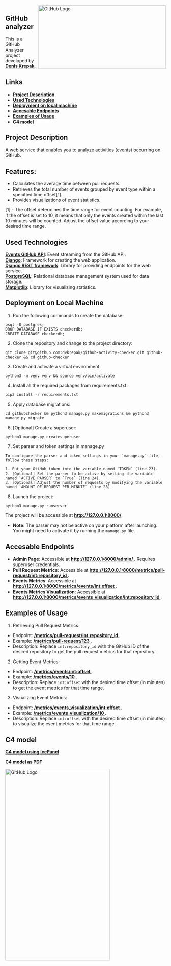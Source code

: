 <img align="right" src="https://i.imgur.com/EkmzUIf.png" alt="GitHub Logo" width="400" height="200">

## **GitHub analyzer**
This is a GitHub Analyzer project developed by **<u> Denis Krepak</u>**.
## Links
- [**<u>Project Description</u>**](#project-description-a-nameproject-descriptiona)
- [**<u> Used Technologies </u>**](#used-technologies-a-nameused-technologiesa)
- [**<u> Deployment on local machine </u>**](#deployment-on-local-machine-a-namedeployment-locala)
- [**<u> Accesable Endpoints </u>**](#accesable-endpoints-a-nameendpointsa)
- [**<u> Examples of Usage </u>**](#examples-of-usage-a-nameexamples-usagea)
- [**<u> C4 model </u>**](#c4-model-a-namec4-modela)
## **Project Description** <a name="project-description"></a>
A web service that enables you to analyze activities (events) occurring on GitHub.
## **Features:**
- Calculates the average time between pull requests.
- Retrieves the total number of events grouped by event type within a specified time offset[1].
- Provides visualizations of event statistics.

[1] - The offset determines the time range for event counting. For example, if the offset is set to 10, it means that only the events created within the last 10 minutes will be counted. Adjust the offset value according to your desired time range.

## **Used Technologies** <a name="used-technologies"></a>
**[Events GitHub API](https://api.github.com/events)**: Event streaming from the GitHub API.  
**[Django](https://docs.djangoproject.com/en/4.2/)**:  Framework for creating the web application.  
**[Django REST framework](https://www.django-rest-framework.org/)**: Library for providing endpoints for the web service.  
**[PostgreSQL](https://www.postgresql.org/docs/)**: Relational database management system used for data storage.  
**[Matplotlib](https://matplotlib.org/stable/index.html)**: Library for visualizing statistics.
## Deployment on Local Machine <a name="deployment-local"></a>
1. Run the following commands to create the database:
```
psql -U postgres;
DROP DATABASE IF EXISTS checkerdb;
CREATE DATABASE checkerdb;
```
2. Clone the repository and change to the project directory:
```
git clone git@github.com:dvkrepak/github-activity-checker.git github-checker && cd github-checker
```
3. Create and activate a virtual environment:
```
python3 -m venv venv && source venv/bin/activate
```
4. Install all the required packages from requirements.txt:
```
pip3 install -r requirements.txt
```
5. Apply database migrations:
```
cd githubchecker && python3 manage.py makemigrations && python3 manage.py migrate
```
6. [Optional] Create a superuser:
```
python3 manage.py createsuperuser
```
7. Set parser and token settings in manage.py  
```
To configure the parser and token settings in your `manage.py` file, follow these steps:

1. Put your GitHub token into the variable named `TOKEN` (line 23).
2. [Optional] Set the parser to be active by setting the variable named `ACTIVE_PARSER` to `True` (line 24).
3. [Optional] Adjust the number of requests by modifying the variable named `AMOUNT_OF_REQUEST_PER_MINUTE` (line 28).
```
8. Launch the project:
```
python3 manage.py runserver
```
The project will be accessible at **http://127.0.0.1:8000/**.

* **Note:** The parser may not be active on your platform after launching. You might need to activate it by running the `manage.py` file.
## Accesable Endpoints <a name="endpoints"></a>
- **Admin Page**: Accessible at **<u> http://127.0.0.1:8000/admin/ </u>**. Requires superuser credentials.
- **Pull Request Metrics**: Accessible at **<u>  http://127.0.0.1:8000/metrics/pull-request/<int:repository_id> </u>**.
- **Events Metrics**: Accessible at **<u>  http://127.0.0.1:8000/metrics/events/<int:offset> </u>**.
- **Events Metrics Visualization**: Accessible at **<u>  http://127.0.0.1:8000/metrics/events_visualization/<int:repository_id> </u>**.
## Examples of Usage <a name="examples-usage"></a>
1. Retrieving Pull Request Metrics:
* Endpoint: **<u>  /metrics/pull-request/int:repository_id </u>**.
* Example: **<u> /metrics/pull-request/123 </u>**.
* Description: Replace `int:repository_id` with the GitHub ID of the desired repository to get the pull request metrics for that repository.

2. Getting Event Metrics:

* Endpoint: **<u>  /metrics/events/int:offset </u>**.
* Example: **<u>  /metrics/events/10 </u>**.
* Description: Replace `int:offset` with the desired time offset (in minutes) to get the event metrics for that time range.

3. Visualizing Event Metrics:

* Endpoint: **<u>  /metrics/events_visualization/int:offset </u>**.
* Example: **<u>  /metrics/events_visualization/10 </u>**.
* Description: Replace `int:offset` with the desired time offset (in minutes) to visualize the event metrics for that time range.
## C4 model <a name="c4-model"></a>
**<u> [C4 model using IcePanel](https://s.icepanel.io/ZoOSKTSb1gNrOi/9idp) </u>**

**<u> [C4 model as PDF](https://c4model-github-parser.tiiny.site/) </u>**

<img src="https://i.imgur.com/cGjF2SL.png" alt="GitHub Logo" width="328" height="600">


